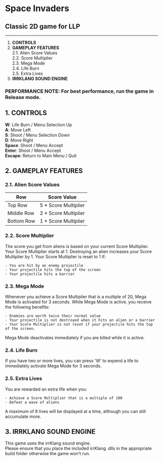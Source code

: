 # Space Invaders
## Classic 2D game for LLP
-------------------

1. **CONTROLS**
2. **GAMEPLAY FEATURES**  
    2.1. Alien Score Values  
    2.2. Score Multiplier  
    2.3. Mega Mode  
    2.4. Life Burn  
    2.5. Extra Lives  
3. **IRRKLANG SOUND ENGINE**

### PERFORMANCE NOTE: For best performance, run the game in Release mode.

## 1. CONTROLS
**W**: 		Life Burn / Menu Selection Up  
**A**: 		Move Left  
**S**: 		Shoot / Menu Selection Down  
**D**: 		Move Right  
**Space**:	Shoot / Menu Accept  
**Enter**:	Shoot / Menu Accept  
**Escape**:	Return to Main Menu / Quit   

## 2. GAMEPLAY FEATURES
### 2.1. Alien Score Values
|Row        |Score Value
|-----------|----------------------|
|Top Row 	| 5 * Score Multiplier |
|Middle Row	| 2 * Score Multiplier |
|Bottom Row	| 1 * Score Multiplier |

### 2.2. Score Multiplier
The score you get from aliens is based on your current Score Multiplier.
Your Score Multiplier starts at 1. Destroying an alien increases your Score Multiplier by 1.
Your Score Multiplier is reset to 1 if:  
  
    - You are hit by an enemy projectile  
    - Your projectile hits the top of the screen  
    - Your projectile hits a barrier  

### 2.3. Mega Mode
Whenever you achieve a Score Multiplier that is a multiple of 20, Mega Mode is activated for 3 seconds.
While Mega Mode is active, you receive the following benefits:  
  
	- Enemies are worth twice their normal value 
	- Your projectile is not destroyed when it hits an alien or a barrier  
	- Your Score Multiplier is not reset if your projectile hits the top of the screen.  

Mega Mode deactivates immediately if you are killed while it is active.

### 2.4. Life Burn
If you have two or more lives, you can press 'W' to expend a life to immediately activate Mega Mode for 3 seconds.

### 2.5. Extra Lives
You are rewarded an extra life when you:  
  
	- Achieve a Score Multiplier that is a multiple of 100
	- Defeat a wave of aliens
  
A maximum of 8 lives will be displayed at a time, although you can still accumulate more.

## 3. IRRKLANG SOUND ENGINE
This game uses the irrKlang sound engine.  
Please ensure that you place the included irrKlang .dlls in the appropriate build folder otherwise the game won't run.